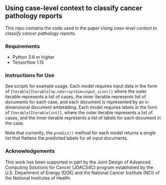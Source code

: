 ## Using case-level context to classify cancer pathology reports

This repo contains the code used in the paper *Using case-level context to classify cancer pathology reports*.

### Requirements

 - Python 3.6 or higher
 - Tensorflow 1.15

### Instructions for Use

See scripts for example usage. Each model requires input data in the form of `Iterable[Iterable[np.ndarray(dim=input_size)]]`
where the outer iterable represents a list of cases, the inner iterable represents list of documents for each case, 
and each document is represented by an n-dimensional document embedding. Each model requires labels in the form of
`Iterable[Iterable[int]]`, where the outer iterable represents a list of cases, and the inner iterable 
represents a list of labels for each document in the case.

Note that currently, the `predict()` method for each model returns a single list that flattens the predicted labels for all input documents.

### Acknowledgements
This work has been supported in part by the Joint Design of Advanced Computing Solutions for Cancer (JDACS4C) program established by the U.S. Department of Energy (DOE) and the National Cancer Institute (NCI) of the National Institutes of Health.

